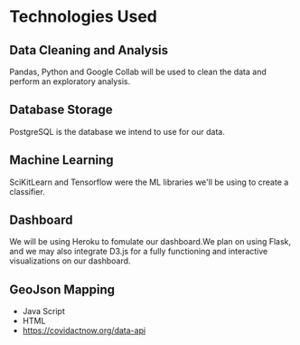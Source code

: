 # Technologies Used

## Data Cleaning and Analysis
Pandas, Python and Google Collab will be used to clean the data and perform an exploratory analysis.

## Database Storage
PostgreSQL is the database we intend to use for our data.

## Machine Learning
SciKitLearn and Tensorflow were the ML libraries we'll be using to create a classifier.

## Dashboard
We will be using Heroku to fomulate our dashboard.We plan on using Flask, and we may also integrate D3.js for a fully functioning and interactive visualizations on our dashboard.

## GeoJson Mapping

* Java Script
* HTML
* https://covidactnow.org/data-api
